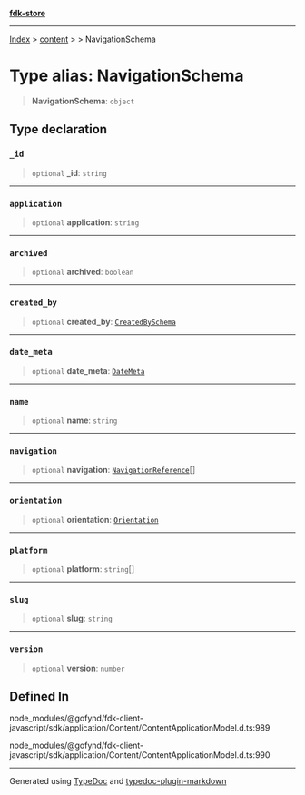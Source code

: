 [**fdk-store**](../../../README.md)
***

[Index](../../../API.md) > [content](../../README.md) > [<internal>](../README.md) > NavigationSchema

# Type alias: NavigationSchema

> **NavigationSchema**: `object`

## Type declaration

### `_id`

> `optional` **\_id**: `string`

***

### `application`

> `optional` **application**: `string`

***

### `archived`

> `optional` **archived**: `boolean`

***

### `created_by`

> `optional` **created\_by**: [`CreatedBySchema`](type-alias.CreatedBySchema.md)

***

### `date_meta`

> `optional` **date\_meta**: [`DateMeta`](type-alias.DateMeta.md)

***

### `name`

> `optional` **name**: `string`

***

### `navigation`

> `optional` **navigation**: [`NavigationReference`](type-alias.NavigationReference.md)[]

***

### `orientation`

> `optional` **orientation**: [`Orientation`](type-alias.Orientation.md)

***

### `platform`

> `optional` **platform**: `string`[]

***

### `slug`

> `optional` **slug**: `string`

***

### `version`

> `optional` **version**: `number`

## Defined In

node\_modules/@gofynd/fdk-client-javascript/sdk/application/Content/ContentApplicationModel.d.ts:989

node\_modules/@gofynd/fdk-client-javascript/sdk/application/Content/ContentApplicationModel.d.ts:990

***
Generated using [TypeDoc](https://typedoc.org/) and [typedoc-plugin-markdown](https://www.npmjs.com/package/typedoc-plugin-markdown)
